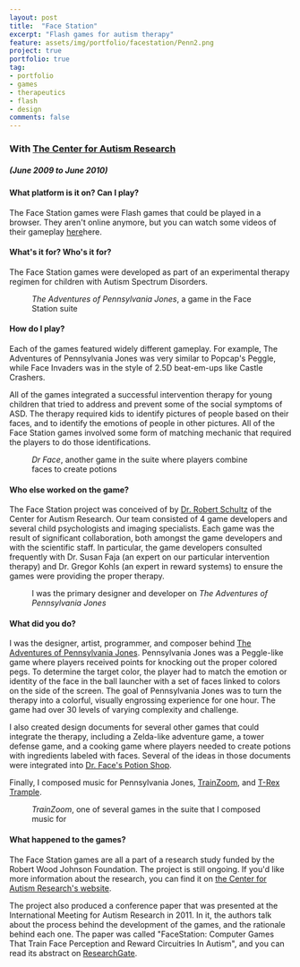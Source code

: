 ```yaml
---
layout: post
title:  "Face Station"
excerpt: "Flash games for autism therapy"
feature: assets/img/portfolio/facestation/Penn2.png
project: true
portfolio: true
tag:
- portfolio
- games
- therapeutics
- flash
- design
comments: false
---
```


### With [The Center for Autism Research](http://www.research.chop.edu/programs/car/)

##### (June 2009 to June 2010)


#### What platform is it on?  Can I play?
The Face Station games were Flash games that could be played in a browser.  They aren't online anymore, but you can watch some videos of their gameplay [here](https://www.youtube.com/playlist?list=PLMcpVDVDe28jqmZgBAoyx7SQHc1AfPSfX)here.

#### What's it for?  Who's it for?
The Face Station games were developed as part of an experimental therapy regimen for children with Autism Spectrum Disorders.

<figure>
	<a href="/assets/img/portfolio/facestation/Pennsylvania.png"></a>
	<figcaption><i>The Adventures of Pennsylvania Jones</i>, a game in the Face Station suite</figcaption>
</figure>

#### How do I play?
Each of the games featured widely different gameplay.  For example, The Adventures of Pennsylvania Jones was very similar to Popcap's Peggle, while Face Invaders was in the style of 2.5D beat-em-ups like Castle Crashers.

All of the games integrated a successful intervention therapy for young children that tried to address and prevent some of the social symptoms of ASD.  The therapy required kids to identify pictures of people based on their faces, and to identify the emotions of people in other pictures.  All of the Face Station games involved some form of matching mechanic that required the players to do those identifications.

<figure>
	<a href="assets/img/portfolio/facestation/TrainZoom.png"></a>
	<figcaption><i>Dr Face</i>, another game in the suite where players combine faces to create potions</figcaption>
</figure>

#### Who else worked on the game?
The Face Station project was conceived of by [Dr. Robert Schultz](http://www.research.chop.edu/programs/car/our_team/details/?cat=1&amp;id=7) of the Center for Autism Research.  Our team consisted of 4 game developers and several child psychologists and imaging specialists.  Each game was the result of significant collaboration, both amongst the game developers and with the scientific staff.  In particular, the game developers consulted frequently with Dr. Susan Faja (an expert on our particular intervention therapy) and Dr. Gregor Kohls (an expert in reward systems) to ensure the games were providing the proper therapy.

<figure>
	<a href="assets/img/portfolio/facestation/Penn3.png"></a>
	<figcaption>I was the primary designer and developer on <i>The Adventures of Pennsylvania Jones</i></figcaption>
</figure>

#### What did you do?
I was the designer, artist, programmer, and composer behind [The Adventures of Pennsylvania Jones](https://www.youtube.com/watch?v=nO6ovF5EN6g&amp;index=1&amp;list=PLMcpVDVDe28jqmZgBAoyx7SQHc1AfPSfX).  Pennsylvania Jones was a Peggle-like game where players received points for knocking out the proper colored pegs.  To determine the target color, the player had to match the emotion or identity of the face in the ball launcher with a set of faces linked to colors on the side of the screen.  The goal of Pennsylvania Jones was to turn the therapy into a colorful, visually engrossing experience for one hour.  The game had over 30 levels of varying complexity and challenge.

I also created design documents for several other games that could integrate the therapy, including a Zelda-like adventure game, a tower defense game, and a cooking game where players needed to create potions with ingredients labeled with faces.  Several of the ideas in those documents were integrated into [Dr. Face's Potion Shop](https://www.youtube.com/watch?v=_CahUDjrh1w&amp;index=5&amp;list=PLMcpVDVDe28jqmZgBAoyx7SQHc1AfPSfX).

Finally, I composed music for Pennsylvania Jones, [TrainZoom](https://www.youtube.com/watch?v=mkoc8rEF4bc&amp;index=2&amp;list=PLMcpVDVDe28jqmZgBAoyx7SQHc1AfPSfX), and [T-Rex Trample](https://www.youtube.com/watch?v=qXvqQezcVAM&amp;list=PLMcpVDVDe28jqmZgBAoyx7SQHc1AfPSfX).

<figure>
	<a href="assets/img/portfolio/facestation/TrainZoom.png"></a>
	<figcaption><i>TrainZoom</i>, one of several games in the suite that I composed music for</figcaption>
</figure>

#### What happened to the games?
The Face Station games are all a part of a research study funded by the Robert Wood Johnson Foundation.  The project is still ongoing.  If you'd like more information about the research, you can find it on [the Center for Autism Research's website](http://www.centerforautismresearch.com/trial_interventions/computerized_gaming/).

The project also produced a conference paper that was presented at the International Meeting for Autism Research in 2011.  In it, the authors talk about the process behind the development of the games, and the rationale behind each one.  The paper was called "FaceStation: Computer Games That Train Face Perception and Reward Circuitries In Autism", and you can read its abstract on [ResearchGate](https://www.researchgate.net/publication/268145055_FaceStation_Computer_Games_That_Train_Face_Perception_and_Reward_Circuitries_In_Autism).